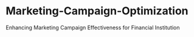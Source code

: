 # Marketing-Campaign-Optimization
Enhancing Marketing Campaign Effectiveness for Financial Institution
